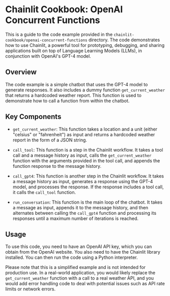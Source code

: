 # Chainlit Cookbook: OpenAI Concurrent Functions

This is a guide to the code example provided in the `chainlit-cookbook/openai-concurrent-functions` directory. The code demonstrates how to use Chainlit, a powerful tool for prototyping, debugging, and sharing applications built on top of Language Learning Models (LLMs), in conjunction with OpenAI's GPT-4 model.

## Overview

The code example is a simple chatbot that uses the GPT-4 model to generate responses. It also includes a dummy function `get_current_weather` that returns a hardcoded weather report. This function is used to demonstrate how to call a function from within the chatbot.

## Key Components

- `get_current_weather`: This function takes a location and a unit (either "celsius" or "fahrenheit") as input and returns a hardcoded weather report in the form of a JSON string.

- `call_tool`: This function is a step in the Chainlit workflow. It takes a tool call and a message history as input, calls the `get_current_weather` function with the arguments provided in the tool call, and appends the function response to the message history.

- `call_gpt4`: This function is another step in the Chainlit workflow. It takes a message history as input, generates a response using the GPT-4 model, and processes the response. If the response includes a tool call, it calls the `call_tool` function.

- `run_conversation`: This function is the main loop of the chatbot. It takes a message as input, appends it to the message history, and then alternates between calling the `call_gpt4` function and processing its responses until a maximum number of iterations is reached.

## Usage

To use this code, you need to have an OpenAI API key, which you can obtain from the OpenAI website. You also need to have the Chainlit library installed. You can then run the code using a Python interpreter.

Please note that this is a simplified example and is not intended for production use. In a real-world application, you would likely replace the `get_current_weather` function with a call to a real weather API, and you would add error handling code to deal with potential issues such as API rate limits or network errors.
